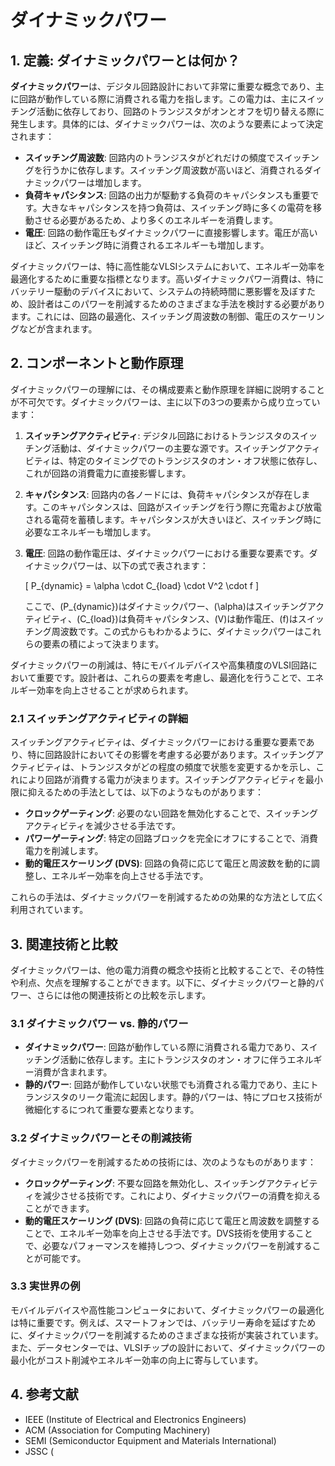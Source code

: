 # ダイナミックパワー

## 1. 定義: **ダイナミックパワー**とは何か？
**ダイナミックパワー**は、デジタル回路設計において非常に重要な概念であり、主に回路が動作している際に消費される電力を指します。この電力は、主にスイッチング活動に依存しており、回路のトランジスタがオンとオフを切り替える際に発生します。具体的には、ダイナミックパワーは、次のような要素によって決定されます：

- **スイッチング周波数**: 回路内のトランジスタがどれだけの頻度でスイッチングを行うかに依存します。スイッチング周波数が高いほど、消費されるダイナミックパワーは増加します。
- **負荷キャパシタンス**: 回路の出力が駆動する負荷のキャパシタンスも重要です。大きなキャパシタンスを持つ負荷は、スイッチング時に多くの電荷を移動させる必要があるため、より多くのエネルギーを消費します。
- **電圧**: 回路の動作電圧もダイナミックパワーに直接影響します。電圧が高いほど、スイッチング時に消費されるエネルギーも増加します。

ダイナミックパワーは、特に高性能なVLSIシステムにおいて、エネルギー効率を最適化するために重要な指標となります。高いダイナミックパワー消費は、特にバッテリー駆動のデバイスにおいて、システムの持続時間に悪影響を及ぼすため、設計者はこのパワーを削減するためのさまざまな手法を検討する必要があります。これには、回路の最適化、スイッチング周波数の制御、電圧のスケーリングなどが含まれます。

## 2. コンポーネントと動作原理
ダイナミックパワーの理解には、その構成要素と動作原理を詳細に説明することが不可欠です。ダイナミックパワーは、主に以下の3つの要素から成り立っています：

1. **スイッチングアクティビティ**: デジタル回路におけるトランジスタのスイッチング活動は、ダイナミックパワーの主要な源です。スイッチングアクティビティは、特定のタイミングでのトランジスタのオン・オフ状態に依存し、これが回路の消費電力に直接影響します。

2. **キャパシタンス**: 回路内の各ノードには、負荷キャパシタンスが存在します。このキャパシタンスは、回路がスイッチングを行う際に充電および放電される電荷を蓄積します。キャパシタンスが大きいほど、スイッチング時に必要なエネルギーも増加します。

3. **電圧**: 回路の動作電圧は、ダイナミックパワーにおける重要な要素です。ダイナミックパワーは、以下の式で表されます：

   \[
   P_{dynamic} = \alpha \cdot C_{load} \cdot V^2 \cdot f
   \]

   ここで、\(P_{dynamic}\)はダイナミックパワー、\(\alpha\)はスイッチングアクティビティ、\(C_{load}\)は負荷キャパシタンス、\(V\)は動作電圧、\(f\)はスイッチング周波数です。この式からもわかるように、ダイナミックパワーはこれらの要素の積によって決まります。

ダイナミックパワーの削減は、特にモバイルデバイスや高集積度のVLSI回路において重要です。設計者は、これらの要素を考慮し、最適化を行うことで、エネルギー効率を向上させることが求められます。

### 2.1 スイッチングアクティビティの詳細
スイッチングアクティビティは、ダイナミックパワーにおける重要な要素であり、特に回路設計においてその影響を考慮する必要があります。スイッチングアクティビティは、トランジスタがどの程度の頻度で状態を変更するかを示し、これにより回路が消費する電力が決まります。スイッチングアクティビティを最小限に抑えるための手法としては、以下のようなものがあります：

- **クロックゲーティング**: 必要のない回路を無効化することで、スイッチングアクティビティを減少させる手法です。
- **パワーゲーティング**: 特定の回路ブロックを完全にオフにすることで、消費電力を削減します。
- **動的電圧スケーリング (DVS)**: 回路の負荷に応じて電圧と周波数を動的に調整し、エネルギー効率を向上させる手法です。

これらの手法は、ダイナミックパワーを削減するための効果的な方法として広く利用されています。

## 3. 関連技術と比較
ダイナミックパワーは、他の電力消費の概念や技術と比較することで、その特性や利点、欠点を理解することができます。以下に、ダイナミックパワーと静的パワー、さらには他の関連技術との比較を示します。

### 3.1 ダイナミックパワー vs. 静的パワー
- **ダイナミックパワー**: 回路が動作している際に消費される電力であり、スイッチング活動に依存します。主にトランジスタのオン・オフに伴うエネルギー消費が含まれます。
- **静的パワー**: 回路が動作していない状態でも消費される電力であり、主にトランジスタのリーク電流に起因します。静的パワーは、特にプロセス技術が微細化するにつれて重要な要素となります。

### 3.2 ダイナミックパワーとその削減技術
ダイナミックパワーを削減するための技術には、次のようなものがあります：

- **クロックゲーティング**: 不要な回路を無効化し、スイッチングアクティビティを減少させる技術です。これにより、ダイナミックパワーの消費を抑えることができます。
- **動的電圧スケーリング (DVS)**: 回路の負荷に応じて電圧と周波数を調整することで、エネルギー効率を向上させる手法です。DVS技術を使用することで、必要なパフォーマンスを維持しつつ、ダイナミックパワーを削減することが可能です。

### 3.3 実世界の例
モバイルデバイスや高性能コンピュータにおいて、ダイナミックパワーの最適化は特に重要です。例えば、スマートフォンでは、バッテリー寿命を延ばすために、ダイナミックパワーを削減するためのさまざまな技術が実装されています。また、データセンターでは、VLSIチップの設計において、ダイナミックパワーの最小化がコスト削減やエネルギー効率の向上に寄与しています。

## 4. 参考文献
- IEEE (Institute of Electrical and Electronics Engineers)
- ACM (Association for Computing Machinery)
- SEMI (Semiconductor Equipment and Materials International)
- JSSC (